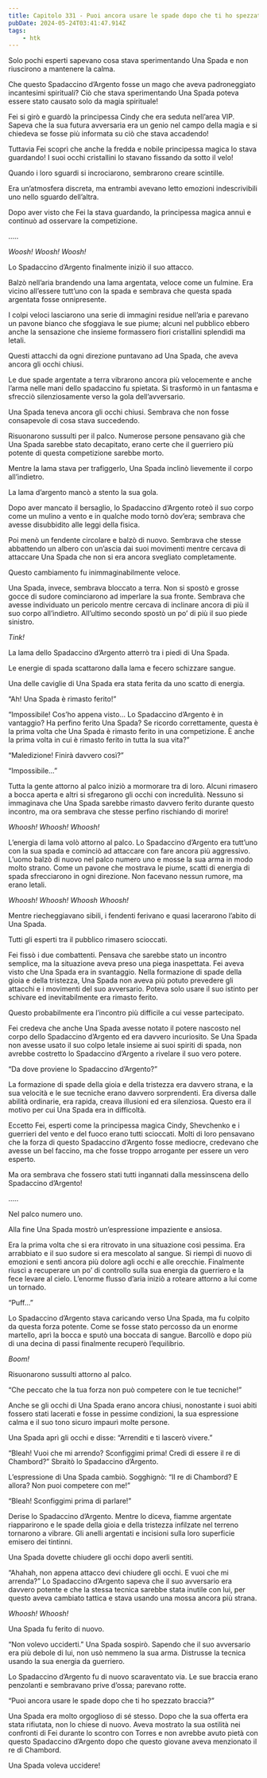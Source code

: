 ```yaml
---
title: Capitolo 331 - Puoi ancora usare le spade dopo che ti ho spezzato braccia?
pubDate: 2024-05-24T03:41:47.914Z
tags:
    - htk
---
```


Solo pochi esperti sapevano cosa stava sperimentando Una Spada e non riuscirono a mantenere la calma.

Che questo Spadaccino d’Argento fosse un mago che aveva padroneggiato incantesimi spirituali? Ciò che stava sperimentando Una Spada poteva essere stato causato solo da magia spirituale!

Fei si girò e guardò la principessa Cindy che era seduta nell’area VIP. Sapeva che la sua futura avversaria era un genio nel campo della magia e si chiedeva se fosse più informata su ciò che stava accadendo!

Tuttavia Fei scoprì che anche la fredda e nobile principessa magica lo stava guardando! I suoi occhi cristallini lo stavano fissando da sotto il velo!

Quando i loro sguardi si incrociarono, sembrarono creare scintille.

Era un’atmosfera discreta, ma entrambi avevano letto emozioni indescrivibili uno nello sguardo dell’altra.

Dopo aver visto che Fei la stava guardando, la principessa magica annuì e continuò ad osservare la competizione.

…..

<em>Woosh! Woosh! Woosh!</em>

Lo Spadaccino d’Argento finalmente iniziò il suo attacco.

Balzò nell’aria brandendo una lama argentata, veloce come un fulmine. Era vicino all’essere tutt’uno con la spada e sembrava che questa spada argentata fosse onnipresente.

I colpi veloci lasciarono una serie di immagini residue nell’aria e parevano un pavone bianco che sfoggiava le sue piume; alcuni nel pubblico ebbero anche la sensazione che insieme formassero fiori cristallini splendidi ma letali.

Questi attacchi da ogni direzione puntavano ad Una Spada, che aveva ancora gli occhi chiusi.

Le due spade argentate a terra vibrarono ancora più velocemente e anche l’arma nelle mani dello spadaccino fu spietata. Si trasformò in un fantasma e sfrecciò silenziosamente verso la gola dell’avversario.

Una Spada teneva ancora gli occhi chiusi. Sembrava che non fosse consapevole di cosa stava succedendo.

Risuonarono sussulti per il palco. Numerose persone pensavano già che Una Spada sarebbe stato decapitato, erano certe che il guerriero più potente di questa competizione sarebbe morto.

Mentre la lama stava per trafiggerlo, Una Spada inclinò lievemente il corpo all’indietro.

La lama d’argento mancò a stento la sua gola.

Dopo aver mancato il bersaglio, lo Spadaccino d’Argento roteò il suo corpo come un mulino a vento e in qualche modo tornò dov’era; sembrava che avesse disubbidito alle leggi della fisica.

Poi menò un fendente circolare e balzò di nuovo. Sembrava che stesse abbattendo un albero con un’ascia dai suoi movimenti mentre cercava di attaccare Una Spada che non si era ancora svegliato completamente.

Questo cambiamento fu inimmaginabilmente veloce.

Una Spada, invece, sembrava bloccato a terra. Non si spostò e grosse gocce di sudore cominciarono ad imperlare la sua fronte. Sembrava che avesse individuato un pericolo mentre cercava di inclinare ancora di più il suo corpo all’indietro. All’ultimo secondo spostò un po’ di più il suo piede sinistro.

<em>Tink!</em>

La lama dello Spadaccino d’Argento atterrò tra i piedi di Una Spada.

Le energie di spada scattarono dalla lama e fecero schizzare sangue.

Una delle caviglie di Una Spada era stata ferita da uno scatto di energia.

“Ah! Una Spada è rimasto ferito!”

“Impossibile! Cos’ho appena visto… Lo Spadaccino d’Argento è in vantaggio? Ha perfino ferito Una Spada? Se ricordo correttamente, questa è la prima volta che Una Spada è rimasto ferito in una competizione. È anche la prima volta in cui è rimasto ferito in tutta la sua vita?”

“Maledizione! Finirà davvero così?”

“Impossibile…”

Tutta la gente attorno al palco iniziò a mormorare tra di loro. Alcuni rimasero a bocca aperta e altri si sfregarono gli occhi con incredulità. Nessuno si immaginava che Una Spada sarebbe rimasto davvero ferito durante questo incontro, ma ora sembrava che stesse perfino rischiando di morire!

<em>Whoosh! Whoosh! Whoosh!</em>

L’energia di lama volò attorno al palco. Lo Spadaccino d’Argento era tutt’uno con la sua spada e cominciò ad attaccare con fare ancora più aggressivo. L’uomo balzò di nuovo nel palco numero uno e mosse la sua arma in modo molto strano. Come un pavone che mostrava le piume, scatti di energia di spada sfrecciarono in ogni direzione. Non facevano nessun rumore, ma erano letali.

<em>Whoosh! Whoosh! Whoosh Whoosh!</em>

Mentre riecheggiavano sibili, i fendenti ferivano e quasi lacerarono l’abito di Una Spada.

Tutti gli esperti tra il pubblico rimasero scioccati.

Fei fissò i due combattenti. Pensava che sarebbe stato un incontro semplice, ma la situazione aveva preso una piega inaspettata. Fei aveva visto che Una Spada era in svantaggio. Nella formazione di spade della gioia e della tristezza, Una Spada non aveva più potuto prevedere gli attacchi e i movimenti del suo avversario. Poteva solo usare il suo istinto per schivare ed inevitabilmente era rimasto ferito.

Questo probabilmente era l’incontro più difficile a cui vesse partecipato.

Fei credeva che anche Una Spada avesse notato il potere nascosto nel corpo dello Spadaccino d’Argento ed era davvero incuriosito. Se Una Spada non avesse usato il suo colpo letale insieme ai suoi spiriti di spada, non avrebbe costretto lo Spadaccino d’Argento a rivelare il suo vero potere.

“Da dove proviene lo Spadaccino d’Argento?”

La formazione di spade della gioia e della tristezza era davvero strana, e la sua velocità e le sue tecniche erano davvero sorprendenti. Era diversa dalle abilità ordinarie, era rapida, creava illusioni ed era silenziosa. Questo era il motivo per cui Una Spada era in difficoltà.

Eccetto Fei, esperti come la principessa magica Cindy, Shevchenko e i guerrieri del vento e del fuoco erano tutti scioccati. Molti di loro pensavano che la forza di questo Spadaccino d’Argento fosse mediocre, credevano che avesse un bel faccino, ma che fosse troppo arrogante per essere un vero esperto.

Ma ora sembrava che fossero stati tutti ingannati dalla messinscena dello Spadaccino d’Argento!

…..

Nel palco numero uno.

Alla fine Una Spada mostrò un’espressione impaziente e ansiosa.

Era la prima volta che si era ritrovato in una situazione così pessima. Era arrabbiato e il suo sudore si era mescolato al sangue. Si riempì di nuovo di emozioni e sentì ancora più dolore agli occhi e alle orecchie. Finalmente riuscì a recuperare un po’ di controllo sulla sua energia da guerriero e la fece levare al cielo. L’enorme flusso d’aria iniziò a roteare attorno a lui come un tornado.

“Puff…”

Lo Spadaccino d’Argento stava caricando verso Una Spada, ma fu colpito da questa forza potente. Come se fosse stato percosso da un enorme martello, aprì la bocca e sputò una boccata di sangue. Barcollò e dopo più di una decina di passi finalmente recuperò l’equilibrio.

<em>Boom!</em>

Risuonarono sussulti attorno al palco.

“Che peccato che la tua forza non può competere con le tue tecniche!”

Anche se gli occhi di Una Spada erano ancora chiusi, nonostante i suoi abiti fossero stati lacerati e fosse in pessime condizioni, la sua espressione calma e il suo tono sicuro impaurì molte persone.

Una Spada aprì gli occhi e disse: “Arrenditi e ti lascerò vivere.”

“Bleah! Vuoi che mi arrendo? Sconfiggimi prima! Credi di essere il re di Chambord?” Sbraitò lo Spadaccino d’Argento.

L’espressione di Una Spada cambiò. Sogghignò: “Il re di Chambord? E allora? Non puoi competere con me!”

“Bleah! Sconfiggimi prima di parlare!”

Derise lo Spadaccino d’Argento. Mentre lo diceva, fiamme argentate riapparirono e le spade della gioia e della tristezza infilzate nel terreno tornarono a vibrare. Gli anelli argentati e incisioni sulla loro superficie emisero dei tintinni.

Una Spada dovette chiudere gli occhi dopo averli sentiti.

“Ahahah, non appena attacco devi chiudere gli occhi. E vuoi che mi arrenda?” Lo Spadaccino d’Argento sapeva che il suo avversario era davvero potente e che la stessa tecnica sarebbe stata inutile con lui, per questo aveva cambiato tattica e stava usando una mossa ancora più strana.

<em>Whoosh! Whoosh!</em>

Una Spada fu ferito di nuovo.

“Non volevo ucciderti.” Una Spada sospirò. Sapendo che il suo avversario era più debole di lui, non usò nemmeno la sua arma. Distrusse la tecnica usando la sua energia da guerriero.

Lo Spadaccino d’Argento fu di nuovo scaraventato via. Le sue braccia erano penzolanti e sembravano prive d’ossa; parevano rotte.

“Puoi ancora usare le spade dopo che ti ho spezzato braccia?”

Una Spada era molto orgoglioso di sé stesso. Dopo che la sua offerta era stata rifiutata, non lo chiese di nuovo. Aveva mostrato la sua ostilità nei confronti di Fei durante lo scontro con Torres e non avrebbe avuto pietà con questo Spadaccino d’Argento dopo che questo giovane aveva menzionato il re di Chambord.

Una Spada voleva uccidere!




